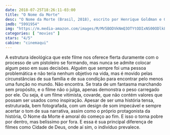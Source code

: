 ```yaml
---
date: 2018-07-25T18:26:11-03:00
title: "O Nome da Morte"
desc: "O Nome da Morte (Brasil, 2018), escrito por Henrique Goldman e George Moura, com colaboração de Vitor Leite, dirigido por Goldman, com André Mattos, Marco Pigossi, Marie Paquim."
imdb: "5991954"
img: "https://m.media-amazon.com/images/M/MV5BODVkNmQ3OTYtODIxNS00ODlkLTllZDYtOWRlYTFhYTM0MWViXkEyXkFqcGdeQXVyMjQ3NzUxOTM@._V1_SY150_CR0,0,101,150_.jpg"
categories: [ "movies" ]
stars: "4/5"
cabine: "cinemaqui"
---
```

A estrutura ideológica que este filme nos oferece flerta duramente com o processo de um pistoleiro se formando, mas nunca se admite colocar algum peso em suas decisões. Alguém que sempre foi uma pessoa problemática e não teria nenhum objetivo na vida, mas é movido pelas circunstâncias de sua família e de sua condição para encontrar pelo menos uma função no mundo. Não encontra. Se trata de um fantasma marchando sem propósito, e o filme não o julga, apenas demonstra o peso carregado por ele. Ou seja, é um filme vitimista, covarde, que não contém valores que possam ser usados como inspiração. Apesar de ser uma história tensa, estruturada, bem fotografada, com um design de som impecável e sempre acertar o tom de sua narrativa, assim como o próprio protagonista da história, O Nome da Morte é amoral do começo ao fim. E isso o torna pobre por dentro, mas belíssimo por fora. E essa é sua principal diferença de filmes como Cidade de Deus, onde aí sim, o indivíduo prevalece.
